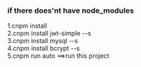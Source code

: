 ### if there does'nt have node_modules
1.cnpm install  
2.cnpm install jwt-simple --s  
3.cnpm install mysql --s  
4.cnpm install bcrypt --s  
5.cnpm run auto ==>run this project  
